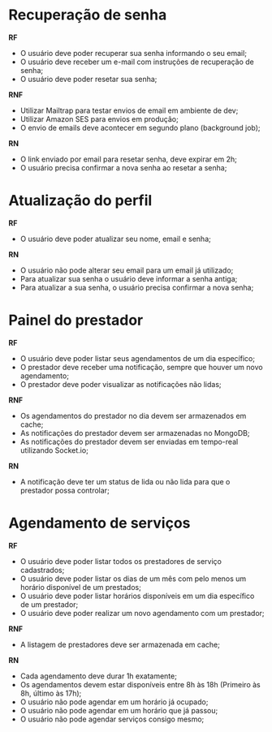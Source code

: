 # Recuperação de senha

**RF**

-   O usuário deve poder recuperar sua senha informando o seu email;
-   O usuário deve receber um e-mail com instruções de recuperação de senha;
-   O usuário deve poder resetar sua senha;

**RNF**

-   Utilizar Mailtrap para testar envios de email em ambiente de dev;
-   Utilizar Amazon SES para envios em produção;
-   O envio de emails deve acontecer em segundo plano (background job);

**RN**

-   O link enviado por email para resetar senha, deve expirar em 2h;
-   O usuário precisa confirmar a nova senha ao resetar a senha;

# Atualização do perfil

**RF**

-   O usuário deve poder atualizar seu nome, email e senha;

**RN**

-   O usuário não pode alterar seu email para um email já utilizado;
-   Para atualizar sua senha o usuário deve informar a senha antiga;
-   Para atualizar a sua senha, o usuário precisa confirmar a nova senha;

# Painel do prestador

**RF**

-   O usuário deve poder listar seus agendamentos de um dia específico;
-   O prestador deve receber uma notificação, sempre que houver um novo agendamento;
-   O prestador deve poder visualizar as notificações não lidas;

**RNF**

-   Os agendamentos do prestador no dia devem ser armazenados em cache;
-   As notificações do prestador devem ser armazenadas no MongoDB;
-   As notificações do prestador devem ser enviadas em tempo-real utilizando Socket.io;

**RN**

-   A notificação deve ter um status de lida ou não lida para que o prestador possa controlar;

# Agendamento de serviços

**RF**

-   O usuário deve poder listar todos os prestadores de serviço cadastrados;
-   O usuário deve poder listar os dias de um mês com pelo menos um horário disponível de um prestados;
-   O usuário deve poder listar horários disponíveis em um dia específico de um prestador;
-   O usuário deve poder realizar um novo agendamento com um prestador;

**RNF**

-   A listagem de prestadores deve ser armazenada em cache;

**RN**

-   Cada agendamento deve durar 1h exatamente;
-   Os agendamentos devem estar disponíveis entre 8h às 18h (Primeiro às 8h, último às 17h);
-   O usuário não pode agendar em um horário já ocupado;
-   O usuário não pode agendar em um horário que já passou;
-   O usuário não pode agendar serviços consigo mesmo;
